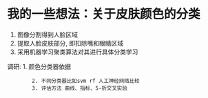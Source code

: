 # 我的一些想法：关于皮肤颜色的分类

1. 图像分割得到人脸区域
2. 提取人脸皮肤部分, 即扣除嘴和眼睛区域
3. 采用机器学习聚类算法对其进行具体分类学习





调研:  1. 颜色分类器依据

			2. 不同分类器比如svm rf 人工神经网络比较
   			3. 评估方法 曲线、指标、5-折交叉实验